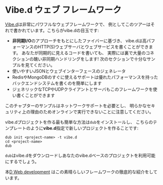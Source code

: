 # Vibe.d ウェブ フレームワーク

[Vibe.d](http://vibed.org)は非常にパワフルなウェブフレームワークで、
例としてこのツアーはそれで書かれています。こちらがvibe.dの目玉です:

* **非同期I/O**のアプローチをもとにしたファイバーに基づき、
  vibe.dは高パフォーマンスのHTTP(S)ウェブサーバとウェブサービスを書くことができます。
  あなたが同期的に見えるコードを書いても、
  実際には裏で大量のコネクションの醜い非同期ハンドリングをします!
  次のセクションで十分なサンプルを見てください。
* 使いやすいJSONとウェブインターフェースのジェネレータ
* RedisやMongoDBのすぐに使えるサポートは優れたパフォーマンスを持ったバックエンドシステムを書くのを簡単にします
* ジェネリックなTCPやUDPクライアントとサーバもこのフレームワークを使い書くことができます

このチャプターのサンプルはネットワークサポートを必要とし、
明らかなセキュリティ上の理由のためオンラインで実行できないことに注意してください。

vibe.dプロジェクトを作る最も簡単な方法は`dub`をインストールし、
こちらのテンプレートのように**vibe.d**指定で新しいプロジェクトを作ることです:

    dub init <project-name> -t vibe.d
    cd <project-name>
    dub

`dub`はvibe.dをダウンロードしあなたのvibe.dベースのプロジェクトを利用可能にするでしょう。

本[D Web development](https://www.packtpub.com/web-development/d-web-development)
はこの素晴らしいフレームワークの徹底的な紹介をしています。
